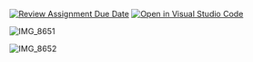 [![Review Assignment Due Date](https://classroom.github.com/assets/deadline-readme-button-22041afd0340ce965d47ae6ef1cefeee28c7c493a6346c4f15d667ab976d596c.svg)](https://classroom.github.com/a/C8zpymPV)
[![Open in Visual Studio Code](https://classroom.github.com/assets/open-in-vscode-2e0aaae1b6195c2367325f4f02e2d04e9abb55f0b24a779b69b11b9e10269abc.svg)](https://classroom.github.com/online_ide?assignment_repo_id=15891825&assignment_repo_type=AssignmentRepo)


![IMG_8651](https://github.com/user-attachments/assets/7b2f89c2-cee5-4c57-b759-d79c5c05676a)

![IMG_8652](https://github.com/user-attachments/assets/4a9a3424-1d9b-4621-b93b-cb706ad0352d)
